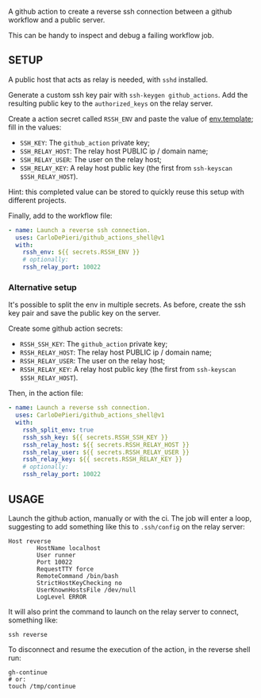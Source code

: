 A github action to create a reverse ssh connection between a github workflow and
a public server.

This can be handy to inspect and debug a failing workflow job.

## SETUP

A public host that acts as relay is needed, with `sshd` installed.

Generate a custom ssh key pair with `ssh-keygen github_actions`. Add the resulting
public key to the `authorized_keys` on the relay server.

Create a action secret called `RSSH_ENV` and paste the value of [env.template](./env.template);
fill in the values:

- `SSH_KEY`: The `github_action` private key;
- `SSH_RELAY_HOST`: The relay host PUBLIC ip / domain name;
- `SSH_RELAY_USER`: The user on the relay host;
- `SSH_RELAY_KEY`: A relay host public key (the first from `ssh-keyscan $SSH_RELAY_HOST`).

Hint: this completed value can be stored to quickly reuse this setup with
different projects.

Finally, add to the workflow file:

```yaml
- name: Launch a reverse ssh connection.
  uses: CarloDePieri/github_actions_shell@v1
  with:
    rssh_env: ${{ secrets.RSSH_ENV }}
    # optionally:
    rssh_relay_port: 10022
```

### Alternative setup

It's possible to split the env in multiple secrets. As before, create the ssh key
pair and save the public key on the server.

Create some github action secrets:

- `RSSH_SSH_KEY`: The `github_action` private key;
- `RSSH_RELAY_HOST`: The relay host PUBLIC ip / domain name;
- `RSSH_RELAY_USER`: The user on the relay host;
- `RSSH_RELAY_KEY`: A relay host public key (the first from `ssh-keyscan $SSH_RELAY_HOST`).

Then, in the action file:

```yaml
- name: Launch a reverse ssh connection.
  uses: CarloDePieri/github_actions_shell@v1
  with:
    rssh_split_env: true
    rssh_ssh_key: ${{ secrets.RSSH_SSH_KEY }}
    rssh_relay_host: ${{ secrets.RSSH_RELAY_HOST }}
    rssh_relay_user: ${{ secrets.RSSH_RELAY_USER }}
    rssh_relay_key: ${{ secrets.RSSH_RELAY_KEY }}
    # optionally:
    rssh_relay_port: 10022
```

## USAGE

Launch the github action, manually or with the ci. The job will enter a loop, suggesting
to add something like this to `.ssh/config` on the relay server:

```config
Host reverse
        HostName localhost
        User runner
        Port 10022
        RequestTTY force
        RemoteCommand /bin/bash
        StrictHostKeyChecking no
        UserKnownHostsFile /dev/null
        LogLevel ERROR
```

It will also print the command to launch on the relay server to connect, something
like:

```shell
ssh reverse
```

To disconnect and resume the execution of the action, in the reverse shell run:

```shell
gh-continue
# or:
touch /tmp/continue
```
